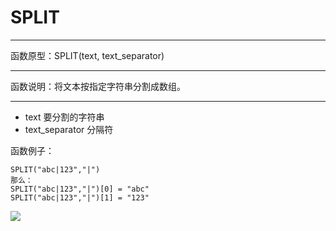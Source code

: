 # SPLIT
*****
函数原型：SPLIT(text, text_separator)
*****
函数说明：将文本按指定字符串分割成数组。
*****
* text 要分割的字符串
* text_separator 分隔符

函数例子：
~~~
SPLIT("abc|123","|")
那么：
SPLIT("abc|123","|")[0] = "abc"
SPLIT("abc|123","|")[1] = "123"
~~~

![](http://docfiles.baibaoyun.com/Fi4VUWjLSe7wjHq17sVkrwrcxvBi)



